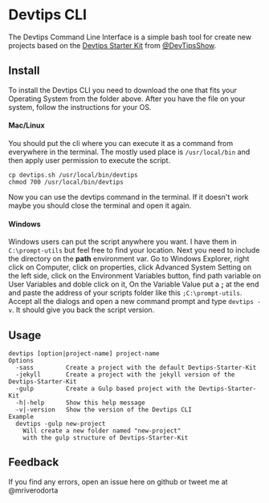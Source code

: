 # Devtips CLI
The Devtips Command Line Interface is a simple bash tool for create new projects based on the [Devtips Starter Kit](http://devtipsstarterkit.com) from [@DevTipsShow](https://twitter.com/DevTipsShow).

## Install
To install the Devtips CLI you need to download the one that fits your Operating System from the folder above. After you have the file on your system, follow the instructions for your OS.

#### Mac/Linux
You should put the cli where you can execute it as a command from everywhere in the terminal. The mostly used place is `/usr/local/bin` and then apply user permission to execute the script.
```
cp devtips.sh /usr/local/bin/devtips
chmod 700 /usr/local/bin/devtips
```
Now you can use the devtips command in the terminal. If it doesn't work maybe you should close the terminal and open it again.

#### Windows
Windows users can put the script anywhere you want. I have them in `C:\prompt-utils` but feel free to find your location. Next you need to include the directory on the **path** environment var. Go to Windows Explorer, right click on Computer, click on properties, click Advanced System Setting on the left side, click on the Environment Variables button, find path variable on User Variables and doble click on it, On the Variable Value put a **;** at the end and paste the address of your scripts folder like this `;C:\prompt-utils`. Accept all the dialogs and open a new command prompt and type `devtips -v`. It should give you back the script version.

## Usage
```
devtips [option|project-name] project-name
Options
  -sass         Create a project with the default Devtips-Starter-Kit
  -jekyll       Create a project with the jekyll version of the Devtips-Starter-Kit
  -gulp         Create a Gulp based project with the Devtips-Starter-Kit
  -h|-help      Show this help message
  -v|-version   Show the version of the Devtips CLI
Example
  devtips -gulp new-project
    Will create a new folder named "new-project"
    with the gulp structure of Devtips-Starter-Kit
```

## Feedback
If you find any errors, open an issue here on github or tweet me at @mriverodorta

